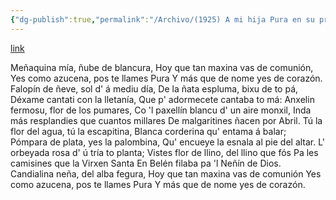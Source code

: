 ```yaml
---
{"dg-publish":true,"permalink":"/Archivo/(1925) A mi hija Pura en su primera comunión/","tags":["#Siglo_20","a1925","central","Fabricio","escrito","Gijón","poema"]}
---
```


[link](https://asturies.com/cavedaynava/pura.txt)

Meñaquina mía, ñube de blancura, 
Hoy que tan maxina vas de comunión, 
Yes como azucena, pos te llames Pura 
Y más que de nome yes de corazón.
Falopín de ñeve, sol d' á mediu día, 
De la ñata espluma, bixu de to pá, 
Déxame cantati con la lletanía, 
Que p' adormecete cantaba to má:
Anxelin fermosu, flor de los pumares, 
Co 'l paxellín blancu d' un aire monxil, 
Inda más resplandies que cuantos millares 
De malgaritines ñacen por Abril.
Tú la flor del agua, tú la escapitina, 
Blanca corderina qu' entama á balar; 
Pómpara de plata, yes la palombina, 
Qu' encueye la esnala al pie del altar.
L' orbeyada rosa d' ú tría to planta; 
Vistes flor de llino, del llino que fós 
Pa les camisines que la Virxen Santa 
En Belén filaba pa 'l Neñín de Dios.
Candialina neña, del alba fegura, 
Hoy que tan maxina vas de comunión 
Yes como azucena, pos te llames Pura 
Y más que de nome yes de corazón.
